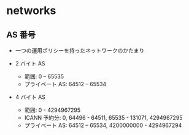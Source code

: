 # networks

## AS 番号

- 一つの運用ポリシーを持ったネットワークのかたまり

- 2 バイト AS
  - 範囲: 0 – 65535
  - プライベート AS: 64512 – 65534
- 4 バイト AS
  - 範囲: 0 - 4294967295
  - ICANN 予約分: 0, 64496 - 64511, 65535 - 131071, 4294967295
  - プライベート AS: 64512 – 65534, 4200000000 - 4294967294
